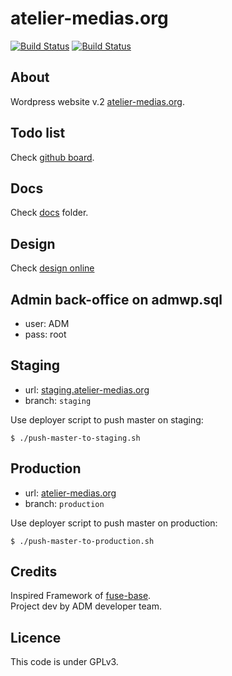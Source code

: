 
# atelier-medias.org
 
[![Build Status](https://travis-ci.org/atelierdesmedias/atelier-medias.org.svg?branch=staging)](https://travis-ci.org/atelierdesmedias/atelier-medias.org)
[![Build Status](https://travis-ci.org/atelierdesmedias/atelier-medias.org.svg?branch=production)](https://travis-ci.org/atelierdesmedias/atelier-medias.org)

## About
Wordpress website v.2 [atelier-medias.org](http://www.atelier-medias.org/).

## Todo list
Check [github board](https://github.com/atelierdesmedias/atelier-medias.org/projects/1).

## Docs
Check [docs](docs/) folder.

## Design
Check [design online](https://projects.invisionapp.com/share/FMGJ96E57TB#/screens/287421915_Desktop_HD_-_Home)
     
## Admin back-office on admwp.sql

- user: ADM
- pass: root

## Staging
- url: [staging.atelier-medias.org](http://staging.atelier-medias.org)
- branch: `staging`

Use deployer script to push master on staging: 
```shell
$ ./push-master-to-staging.sh
```

## Production  
- url: [atelier-medias.org](http://atelier-medias.org) 
- branch: `production`

Use deployer script to push master on production: 
```shell
$ ./push-master-to-production.sh
```
             
## Credits
Inspired Framework of [fuse-base](https://github.com/solid-js/fuse-base).  
Project dev by ADM developer team.

## Licence
This code is under GPLv3.
